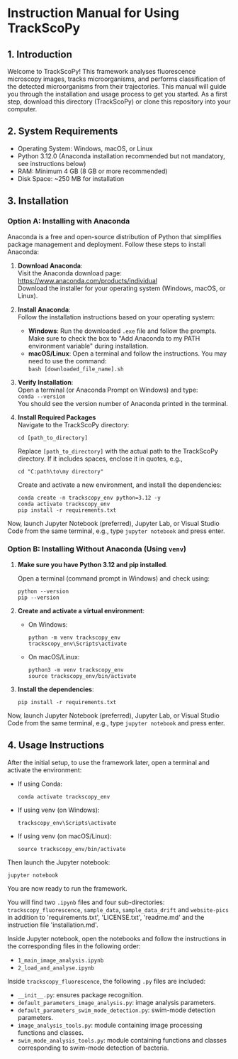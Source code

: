 
# Instruction Manual for Using TrackScoPy

## 1. Introduction

Welcome to TrackScoPy! This framework analyses fluorescence microscopy images, tracks microorganisms, and performs classification of the detected microorganisms from their trajectories. This manual will guide you through the installation and usage process to get you started. As a first step, download this directory (TrackScoPy) or clone this repository into your computer. 

## 2. System Requirements
- Operating System: Windows, macOS, or Linux
- Python 3.12.0 (Anaconda installation recommended but not mandatory, see instructions below)
- RAM: Minimum 4 GB (8 GB or more recommended)
- Disk Space: ~250 MB for installation

## 3. Installation

### Option A: Installing with Anaconda 

Anaconda is a free and open-source distribution of Python that simplifies package management and deployment. Follow these steps to install Anaconda:

1. **Download Anaconda**:  
   Visit the Anaconda download page:  
   https://www.anaconda.com/products/individual  
   Download the installer for your operating system (Windows, macOS, or Linux).

2. **Install Anaconda**:  
   Follow the installation instructions based on your operating system:  
   - **Windows**: Run the downloaded `.exe` file and follow the prompts. Make sure to check the box to "Add Anaconda to my PATH environment variable" during installation.  
   - **macOS/Linux**: Open a terminal and follow the instructions. You may need to use the command:  
     `bash [downloaded_file_name].sh`

3. **Verify Installation**:  
   Open a terminal (or Anaconda Prompt on Windows) and type:  
   `conda --version`  
   You should see the version number of Anaconda printed in the terminal.

4. **Install Required Packages**  
   Navigate to the TrackScoPy directory:

   ```
   cd [path_to_directory]
   ```

   Replace `[path_to_directory]` with the actual path to the TrackScoPy directory. If it includes spaces, enclose it in quotes, e.g., 

    ```
    cd "C:path\to\my directory"
    ```

   Create and activate a new environment, and install the dependencies:

   ```
   conda create -n trackscopy_env python=3.12 -y
   conda activate trackscopy_env
   pip install -r requirements.txt
   ```

Now, launch Jupyter Notebook (preferred), Jupyter Lab, or Visual Studio Code from the same terminal, e.g., type `jupyter notebook` and press enter.


### Option B: Installing Without Anaconda (Using `venv`)

1. **Make sure you have Python 3.12 and pip installed**. 

     Open a terminal (command prompt in Windows) and check using:

   ```
   python --version
   pip --version
   ```

2. **Create and activate a virtual environment**:

   - On Windows:

     ```
     python -m venv trackscopy_env
     trackscopy_env\Scripts\activate
     ```

   - On macOS/Linux:

     ```
     python3 -m venv trackscopy_env
     source trackscopy_env/bin/activate
     ```

3. **Install the dependencies**:

   ```
   pip install -r requirements.txt
   ```

Now, launch Jupyter Notebook (preferred), Jupyter Lab, or Visual Studio Code from the same terminal, e.g., type `jupyter notebook` and press enter.


## 4. Usage Instructions

After the initial setup, to use the framework later, open a terminal and activate the environment:

- If using Conda:

  ```
  conda activate trackscopy_env
  ```

- If using venv (on Windows):

  ```
  trackscopy_env\Scripts\activate
  ```

- If using venv (on macOS/Linux):

  ```
  source trackscopy_env/bin/activate
  ```

Then launch the Jupyter notebook:

```
jupyter notebook
```

You are now ready to run the framework.


You will find two `.ipynb` files and four sub-directories: `trackscopy_fluorescence`, `sample_data`, `sample_data_drift` and `website-pics` in addition to 'requirements.txt', 'LICENSE.txt', 'readme.md' and the instruction file 'installation.md'.

Inside Jupyter notebook, open the notebooks and follow the instructions in the corresponding files in the following order:

   - `1_main_image_analysis.ipynb`
   - `2_load_and_analyse.ipynb`

Inside `trackscopy_fluorescence`, the following `.py` files are included:

- `__init__.py`: ensures package recognition.
- `default_parameters_image_analysis.py`: image analysis parameters.
- `default_parameters_swim_mode_detection.py`: swim-mode detection parameters.
- `image_analysis_tools.py`: module containing image processing functions and classes.
- `swim_mode_analysis_tools.py`: module containing functions and classes corresponding to swim-mode detection of bacteria.

